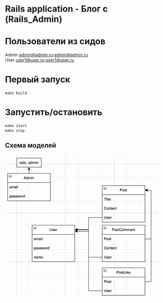 # Rails application - Блог с (Rails_Admin)

# Пользователи из сидов
Admin admin@admin.ru:admin@admin.ru\
User user1@user.ru:user1@user.ru

# Первый запуск
```
make build
```

# Запустить/остановить
```
make start
make stop
```

## Схема моделей
![alt text](schema.png)
